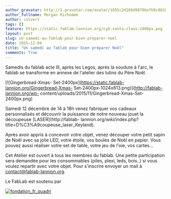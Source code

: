 ```yaml
---
author_gravatar: http://1.gravatar.com/avatar/1055c2d168d9878befb9c8810eda96dc?s=96&d=mm&r=g
author_fullname: Morgan Richomme
author: colvert
tags: []
feature: https://static.fablab-lannion.org/cyb-santa-claus-2400px.png
layout: post
slug: un-samedi-au-fablab-pour-bien-preparer-noel
date: 2015-12-04
title: "Un samedi au fablab pour bien préparer Noël"
comments: True
---
```

Samedis du fablab acte III, après les Legos, après la soudure à l'arc, le
fablab se transforme en annexe de l'atelier des lutins du Père Noël.

[![Gingerbread-Xmas-
Set-2400px](https://static.fablab-lannion.org/Gingerbread-Xmas-
Set-2400px-1024x813.png)](http://fablab-lannion.org/wp-
content/uploads/2015/11/Gingerbread-Xmas-Set-2400px.png)

Samedi 12 décembre de 14 à 18h venez fabriquer vos cadeaux personnalisés et
découvrir la puissance de notre nouveau jouet la découpeuse
[LASER](http://fablab-
lannion.org/wiki/index.php?title=D%C3%A9coupeuse_laser_Keyland).

Après avoir appris à concevoir votre objet, venez découper votre petit sapin
de Noël avec sa jolie LED, votre étoile, vos boules de Noël en papier. Vous
pouvez aussi réaliser votre set de table, votre jeu de l'oie, vos cartes…

Cet Atelier est ouvert à tous les membres du fablab. Une petite participation
sera demandée pour les consommables (piles, plexi, leds, bois..) si vous
voulez repartir avec votre objet. Pour s'inscrire envoyer un mail à
contact@fablab-lannion.org.



Le FabLab est soutenu par

[![fondation_fr_quadri](https://static.fablab-lannion.org/fondation_fr_quadri.jpg)](http://www.fondationorange.com/)


